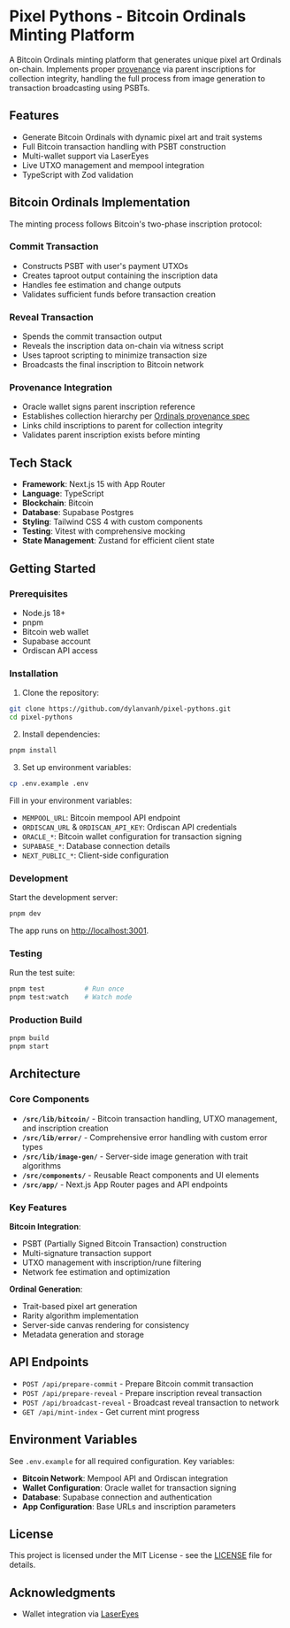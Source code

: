 # Pixel Pythons - Bitcoin Ordinals Minting Platform

A Bitcoin Ordinals minting platform that generates unique pixel art Ordinals on-chain. Implements proper [provenance](https://docs.ordinals.com/inscriptions/provenance.html) via parent inscriptions for collection integrity, handling the full process from image generation to transaction broadcasting using PSBTs.

## Features

- Generate Bitcoin Ordinals with dynamic pixel art and trait systems
- Full Bitcoin transaction handling with PSBT construction
- Multi-wallet support via LaserEyes
- Live UTXO management and mempool integration
- TypeScript with Zod validation

## Bitcoin Ordinals Implementation

The minting process follows Bitcoin's two-phase inscription protocol:

### Commit Transaction

- Constructs PSBT with user's payment UTXOs
- Creates taproot output containing the inscription data
- Handles fee estimation and change outputs
- Validates sufficient funds before transaction creation

### Reveal Transaction

- Spends the commit transaction output
- Reveals the inscription data on-chain via witness script
- Uses taproot scripting to minimize transaction size
- Broadcasts the final inscription to Bitcoin network

### Provenance Integration

- Oracle wallet signs parent inscription reference
- Establishes collection hierarchy per [Ordinals provenance spec](https://docs.ordinals.com/inscriptions/provenance.html)
- Links child inscriptions to parent for collection integrity
- Validates parent inscription exists before minting

## Tech Stack

- **Framework**: Next.js 15 with App Router
- **Language**: TypeScript
- **Blockchain**: Bitcoin
- **Database**: Supabase Postgres
- **Styling**: Tailwind CSS 4 with custom components
- **Testing**: Vitest with comprehensive mocking
- **State Management**: Zustand for efficient client state

## Getting Started

### Prerequisites

- Node.js 18+
- pnpm
- Bitcoin web wallet
- Supabase account
- Ordiscan API access

### Installation

1. Clone the repository:

```bash
git clone https://github.com/dylanvanh/pixel-pythons.git
cd pixel-pythons
```

2. Install dependencies:

```bash
pnpm install
```

3. Set up environment variables:

```bash
cp .env.example .env
```

Fill in your environment variables:

- `MEMPOOL_URL`: Bitcoin mempool API endpoint
- `ORDISCAN_URL` & `ORDISCAN_API_KEY`: Ordiscan API credentials
- `ORACLE_*`: Bitcoin wallet configuration for transaction signing
- `SUPABASE_*`: Database connection details
- `NEXT_PUBLIC_*`: Client-side configuration

### Development

Start the development server:

```bash
pnpm dev
```

The app runs on [http://localhost:3001](http://localhost:3001).

### Testing

Run the test suite:

```bash
pnpm test          # Run once
pnpm test:watch    # Watch mode
```

### Production Build

```bash
pnpm build
pnpm start
```

## Architecture

### Core Components

- **`/src/lib/bitcoin/`** - Bitcoin transaction handling, UTXO management, and inscription creation
- **`/src/lib/error/`** - Comprehensive error handling with custom error types
- **`/src/lib/image-gen/`** - Server-side image generation with trait algorithms
- **`/src/components/`** - Reusable React components and UI elements
- **`/src/app/`** - Next.js App Router pages and API endpoints

### Key Features

**Bitcoin Integration**:

- PSBT (Partially Signed Bitcoin Transaction) construction
- Multi-signature transaction support
- UTXO management with inscription/rune filtering
- Network fee estimation and optimization

**Ordinal Generation**:

- Trait-based pixel art generation
- Rarity algorithm implementation
- Server-side canvas rendering for consistency
- Metadata generation and storage

## API Endpoints

- `POST /api/prepare-commit` - Prepare Bitcoin commit transaction
- `POST /api/prepare-reveal` - Prepare inscription reveal transaction
- `POST /api/broadcast-reveal` - Broadcast reveal transaction to network
- `GET /api/mint-index` - Get current mint progress

## Environment Variables

See `.env.example` for all required configuration. Key variables:

- **Bitcoin Network**: Mempool API and Ordiscan integration
- **Wallet Configuration**: Oracle wallet for transaction signing
- **Database**: Supabase connection and authentication
- **App Configuration**: Base URLs and inscription parameters

## License

This project is licensed under the MIT License - see the [LICENSE](LICENSE) file for details.

## Acknowledgments

- Wallet integration via [LaserEyes](https://github.com/omnisat/lasereyes)
